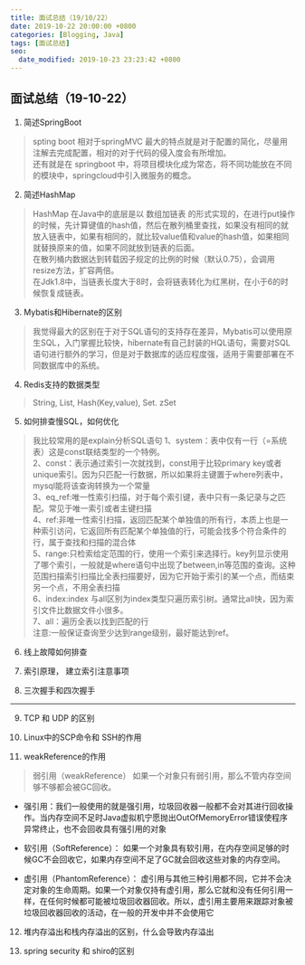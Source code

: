 ```yaml
---
title: 面试总结（19/10/22）
date: 2019-10-22 20:00:00 +0800
categories: [Blogging, Java]
tags: [面试总结]
seo:
  date_modified: 2019-10-23 23:23:42 +0800
---
```


## 面试总结（19-10-22）

1. 简述SpringBoot

>spting boot 相对于springMVC 最大的特点就是对于配置的简化，尽量用注解去完成配置，相对的对于代码的侵入度会有所增加。  
  还有就是在 springboot 中，将项目模块化成为常态，将不同功能放在不同的模块中，springcloud中引入微服务的概念。



2. 简述HashMap  

> HashMap 在Java中的底层是以 数组加链表 的形式实现的，在进行put操作的时候，先计算键值的hash值，然后在散列桶里查找，如果没有相同的就放入链表中，如果有相同的，就比较value值和value的hash值，如果相同就替换原来的值，如果不同就放到链表的后面。  
在散列桶内数据达到转载因子规定的比例的时候（默认0.75），会调用resize方法，扩容两倍。  
在Jdk1.8中，当链表长度大于8时，会将链表转化为红黑树，在小于6的时候恢复成链表。


3. Mybatis和Hibernate的区别  

> 我觉得最大的区别在于对于SQL语句的支持存在差异，Mybatis可以使用原生SQL，入门掌握比较快，hibernate有自己封装的HQL语句，需要对SQL语句进行额外的学习，但是对于数据库的适应程度强，适用于需要部署在不同数据库中的系统。

4. Redis支持的数据类型

> String, List, Hash(Key,value), Set. zSet

5. 如何排查慢SQL，如何优化

> 我比较常用的是explain分析SQL语句
1、system：表中仅有一行（=系统表）这是const联结类型的一个特例。  
2、const：表示通过索引一次就找到，const用于比较primary key或者unique索引。因为只匹配一行数据，所以如果将主键置于where列表中，mysql能将该查询转换为一个常量  
3、eq_ref:唯一性索引扫描，对于每个索引键，表中只有一条记录与之匹配。常见于唯一索引或者主键扫描  
4、ref:非唯一性索引扫描，返回匹配某个单独值的所有行，本质上也是一种索引访问，它返回所有匹配某个单独值的行，可能会找多个符合条件的行，属于查找和扫描的混合体  
5、range:只检索给定范围的行，使用一个索引来选择行。key列显示使用了哪个索引，一般就是where语句中出现了between,in等范围的查询。这种范围扫描索引扫描比全表扫描要好，因为它开始于索引的某一个点，而结束另一个点，不用全表扫描  
6、index:index 与all区别为index类型只遍历索引树。通常比all快，因为索引文件比数据文件小很多。  
7、all：遍历全表以找到匹配的行  
注意:一般保证查询至少达到range级别，最好能达到ref。


6. 线上故障如何排查

>

7. 索引原理， 建立索引注意事项

8. 三次握手和四次握手

---

9. TCP 和 UDP 的区别

10. Linux中的SCP命令和 SSH的作用

11. weakReference的作用

> 弱引用（weakReference） 如果一个对象只有弱引用，那么不管内存空间够不够都会被GC回收。

- 强引用：我们一般使用的就是强引用，垃圾回收器一般都不会对其进行回收操作。当内存空间不足时Java虚拟机宁愿抛出OutOfMemoryError错误使程序异常终止，也不会回收具有强引用的对象

- 软引用（SoftReference）： 如果一个对象具有软引用，在内存空间足够的时候GC不会回收它，如果内存空间不足了GC就会回收这些对象的内存空间。

- 虚引用（PhantomReference）： 虚引用与其他三种引用都不同，它并不会决定对象的生命周期。如果一个对象仅持有虚引用，那么它就和没有任何引用一样，在任何时候都可能被垃圾回收器回收。所以，虚引用主要用来跟踪对象被垃圾回收器回收的活动，在一般的开发中并不会使用它

12. 堆内存溢出和栈内存溢出的区别，什么会导致内存溢出

13. spring security 和 shiro的区别
